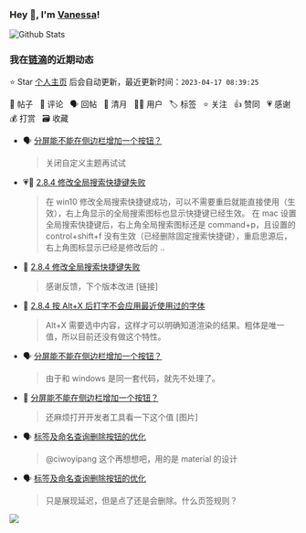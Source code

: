### Hey 👋, I'm [Vanessa](http://vanessa.b3log.org/)!

![Github Stats](https://github-readme-stats.vercel.app/api?username=Vanessa219&show_icons=true)

<!--events start -->

### 我在[链滴](https://ld246.com)的近期动态

⭐️ Star [个人主页](https://github.com/Vanessa219/Vanessa219) 后会自动更新，最近更新时间：`2023-04-17 08:39:25`

📝 帖子 &nbsp; 💬 评论 &nbsp; 🗣 回帖 &nbsp; 🌙 清月 &nbsp; 👨‍💻 用户 &nbsp; 🏷️ 标签 &nbsp; ⭐️ 关注 &nbsp; 👍 赞同 &nbsp; 💗 感谢 &nbsp; 💰 打赏 &nbsp; 🗃 收藏

* 🗣 [分屏能不能在侧边栏增加一个按钮？](https://ld246.com/article/1679428185556/comment/1681529374604#comments)

  > 关闭自定义主题再试试
* 💗📝 [2.8.4 修改全局搜索快捷键失败](https://ld246.com/article/1681478935855)

  > 在 win10 修改全局搜索快捷键成功，可以不需要重启就能直接使用（生效），右上角显示的全局搜索图标也显示快捷键已经生效。 在 mac 设置全局搜索快捷键后，右上角全局搜索图标还是 command+p，且设置的 control+shift+f 没有生效（已经删除固定搜索快捷键），重启思源后，右上角图标显示已经是修改后的 ..
* 💬 [2.8.4 修改全局搜索快捷键失败](https://ld246.com/article/1681478935855/comment/1681529019088#comments)

  > 感谢反馈，下个版本改进 [链接]
* 💬 [2.8.4 按 Alt+X 后打字不会应用最近使用过的字体](https://ld246.com/article/1681490777686/comment/1681526812980#comments)

  > Alt+X 需要选中内容，这样才可以明确知道渲染的结果。粗体是唯一值，所以目前还没有做这个特性。
* 🗣 [分屏能不能在侧边栏增加一个按钮？](https://ld246.com/article/1679428185556/comment/1681469288051#comments)

  > 由于和 windows 是同一套代码，就先不处理了。
* 💬 [分屏能不能在侧边栏增加一个按钮？](https://ld246.com/article/1679428185556/comment/1681526549591#comments)

  > 还麻烦打开开发者工具看一下这个值 [图片]
* 🗣 [标签及命名查询删除按钮的优化](https://ld246.com/article/1681452390013/comment/1681454814492#comments)

  > @ciwoyipang 这个再想想吧，用的是 material 的设计
* 🗣 [标签及命名查询删除按钮的优化](https://ld246.com/article/1681452390013/comment/1681454814492#comments)

  > 只是展现延迟，但是点了还是会删除。什么页签规则？


<!--events end -->

<a title="Hits" target="_blank" href="https://github.com/Vanessa219/Vanessa219"><img src="https://hits.b3log.org/Vanessa219/Vanessa219.svg"></a>
